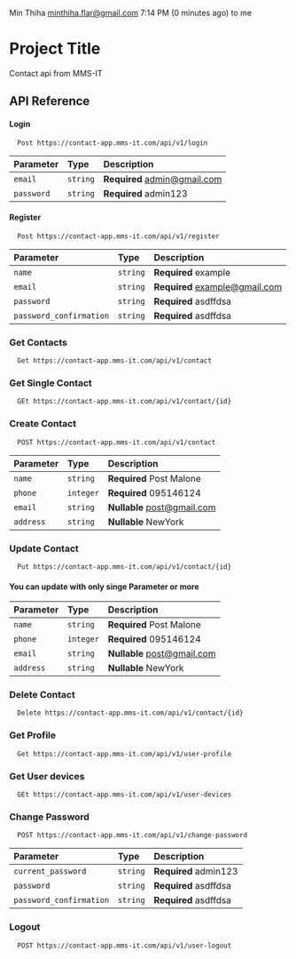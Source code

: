 
Min Thiha <minthiha.flar@gmail.com>
7:14 PM (0 minutes ago)
to me

# Project Title

Contact api from MMS-IT


## API Reference

#### Login

```http
  Post https://contact-app.mms-it.com/api/v1/login
```

| Parameter | Type     | Description                |
| :-------- | :------- | :------------------------- |
| `email` | `string` | **Required** admin@gmail.com |
| `password` | `string` | **Required** admin123 |


#### Register

```http
  Post https://contact-app.mms-it.com/api/v1/register
```

| Parameter | Type     | Description                |
| :-------- | :------- | :------------------------- |
| `name` | `string` | **Required** example |
| `email` | `string` | **Required** example@gmail.com |
| `password` | `string` | **Required** asdffdsa |
| `password_confirmation` | `string` | **Required** asdffdsa |




### Get Contacts

```http
  Get https://contact-app.mms-it.com/api/v1/contact
```


### Get Single Contact

```http
  GEt https://contact-app.mms-it.com/api/v1/contact/{id}
```

### Create Contact

```http
  POST https://contact-app.mms-it.com/api/v1/contact
```

| Parameter | Type     | Description                |
| :-------- | :------- | :------------------------- |
| `name` | `string` | **Required** Post Malone |
| `phone` | `integer` | **Required** 095146124 |
| `email` | `string` | **Nullable** post@gmail.com |
| `address` | `string` | **Nullable** NewYork |

### Update Contact

```http
  Put https://contact-app.mms-it.com/api/v1/contact/{id}
```
  #### You can update with only singe Parameter or more
| Parameter | Type     | Description                |
| :-------- | :------- | :------------------------- |
| `name` | `string` | **Required** Post Malone |
| `phone` | `integer` | **Required** 095146124 |
| `email` | `string` | **Nullable** post@gmail.com |
| `address` | `string` | **Nullable** NewYork |

### Delete Contact

```http
  Delete https://contact-app.mms-it.com/api/v1/contact/{id}
```






### Get Profile

```http
  Get https://contact-app.mms-it.com/api/v1/user-profile
```


### Get User devices

```http
  GEt https://contact-app.mms-it.com/api/v1/user-devices
```

### Change Password

```http
  POST https://contact-app.mms-it.com/api/v1/change-password
```

| Parameter | Type     | Description                |
| :-------- | :------- | :------------------------- |
| `current_password` | `string` | **Required** admin123 |
| `password` | `string` | **Required** asdffdsa |
| `password_confirmation` | `string` | **Required** asdffdsa |

### Logout

```http
  POST https://contact-app.mms-it.com/api/v1/user-logout
```
